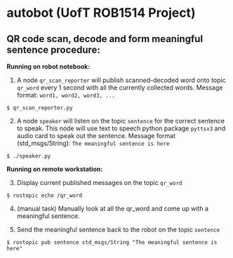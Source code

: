 autobot (UofT ROB1514 Project)
============

## QR code scan, decode and form meaningful sentence procedure:

**Running on robot notebook:**

1. A node `qr_scan_reporter` will publish scanned-decoded word onto topic `qr_word` every 1 second with all the currently collected words. Message format: `word1, word2, word3, ...`

```
$ qr_scan_reporter.py
```


2. A node `speaker` will listen on the topic `sentence` for the correct sentence to speak. This node will use text to speech python package `pyttsx3` and audio card to speak out the sentence. Message format (std_msgs/String): `The meaningful sentence is here`

```
$ ./speaker.py
```


**Running on remote workstation:**

3. Display current published messages on the topic `qr_word`

```
$ rostopic echo /qr_word
```


4. (manual task) Manually look at all the qr_word and come up with a meaningful sentence.



5. Send the meaningful sentence back to the robot on the topic `sentence`
```
$ rostopic pub sentence std_msgs/String "The meaningful sentence is here"
```
